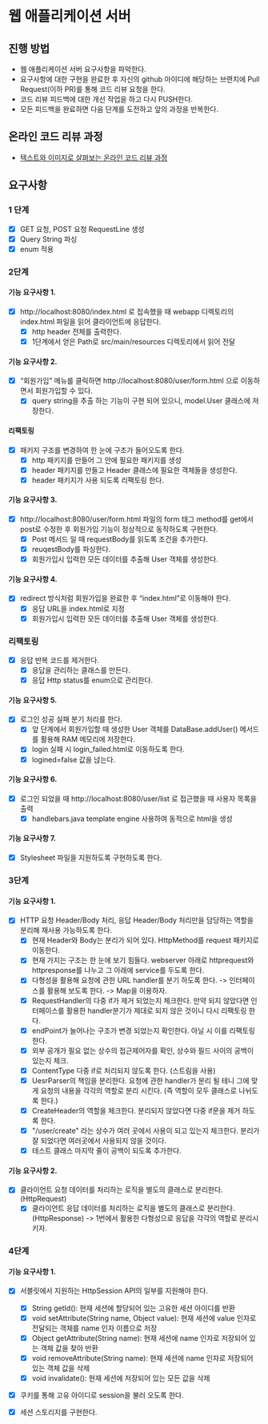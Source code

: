 # 웹 애플리케이션 서버
## 진행 방법
* 웹 애플리케이션 서버 요구사항을 파악한다.
* 요구사항에 대한 구현을 완료한 후 자신의 github 아이디에 해당하는 브랜치에 Pull Request(이하 PR)를 통해 코드 리뷰 요청을 한다.
* 코드 리뷰 피드백에 대한 개선 작업을 하고 다시 PUSH한다.
* 모든 피드백을 완료하면 다음 단계를 도전하고 앞의 과정을 반복한다.

## 온라인 코드 리뷰 과정
* [텍스트와 이미지로 살펴보는 온라인 코드 리뷰 과정](https://github.com/next-step/nextstep-docs/tree/master/codereview)

## 요구사항
### 1 단계
- [x] GET 요청, POST 요청 RequestLine 생성
- [x] Query String 파싱
- [x] enum 적용

### 2단계
#### 기능 요구사항 1. 
- [x] http://localhost:8080/index.html 로 접속했을 때 webapp 디렉토리의 index.html 파일을 읽어 클라이언트에 응답한다.
  - [x] http header 전체를 출력한다.
  - [x] 1단계에서 얻은 Path로 src/main/resources 디렉토리에서 읽어 전달
#### 기능 요구사항 2. 
- [x] “회원가입” 메뉴를 클릭하면 http://localhost:8080/user/form.html 으로 이동하면서 회원가입할 수 있다.
  - [x] query string을 추출 하는 기능이 구현 되어 있으니, model.User 클래스에 저장한다.
#### 리팩토링
- [x] 패키지 구조를 변경하여 한 눈에 구조가 들어오도록 한다.
  - [x] http 패키지를 만들어 그 안에 필요한 패키지를 생성
  - [x] header 패키지를 만들고 Header 클래스에 필요한 객체들을 생성한다.
  - [x] header 패키지가 사용 되도록 리팩토링 한다.
#### 기능 요구사항 3.
- [x] http://localhost:8080/user/form.html 파일의 form 태그 method를 get에서 post로 수정한 후 회원가입 기능이 정상적으로 동작하도록 구현한다.
  - [x] Post 메서드 일 때 requestBody를 읽도록 조건을 추가한다.
  - [x] reuqestBody를 파싱한다.
  - [x] 회원가입시 입력한 모든 데이터를 추출해 User 객체를 생성한다.
#### 기능 요구사항 4.
- [x] redirect 방식처럼 회원가입을 완료한 후 “index.html”로 이동해야 한다.
  - [x] 응답 URL을 index.html로 지정
  - [x] 회원가입시 입력한 모든 데이터를 추출해 User 객체를 생성한다.
### 리팩토링
- [x] 응답 반복 코드를 제거한다.
  - [x] 응답을 관리하는 클래스를 만든다.
  - [x] 응답 Http status를 enum으로 관리한다.
#### 기능 요구사항 5.
- [x] 로그인 성공 실패 분기 처리를 한다.
  - [x] 앞 단계에서 회원가입할 때 생성한 User 객체를 DataBase.addUser() 메서드를 활용해 RAM 메모리에 저장한다.
  - [x] login 실패 시 login_failed.html로 이동하도록 한다.
  - [x] logined=false 값을 넎는다.
#### 기능 요구사항 6.
- [x] 로그인 되었을 때 http://localhost:8080/user/list 로 접근했을 때 사용자 목록을 출력
  - [x] handlebars.java template engine 사용하여 동적으로 html을 생성
#### 기능 요구사항 7.
- [x] Stylesheet 파일을 지원하도록 구현하도록 한다.

### 3단계
#### 기능 요구사항 1.
- [x] HTTP 요청 Header/Body 처리, 응답 Header/Body 처리만을 담당하는 역할을 분리해 재사용 가능하도록 한다.
  - [x] 현재 Header와 Body는 분리가 되어 있다. HttpMethod를 request 패키지로 이동한다.
  - [x] 현재 가지는 구조는 한 눈에 보기 힘들다. webserver 아래로 httprequest와 httpresponse를 나누고 그 아래에 service를 두도록 한다.
  - [x] 다형성을 활용해 요청에 관한 URL handler를 분기 하도록 한다. -> 인터페이스를 활용해 보도록 한다. -> Map을 이용하자.
  - [x] RequestHandler의 다중 if가 제거 되었는지 체크한다. 만약 되지 않았다면 인터페이스를 활용한 handler분기가 제대로 되지 않은 것이니 다시 리팩토링 한다.
  - [x] endPoint가 늘어나는 구조가 변경 되었는지 확인한다. 아닐 시 이를 리팩토링 한다.
  - [x] 외부 공개가 필요 없는 상수의 접근제어자를 확인, 상수와 필드 사이의 공백이 있는지 체크.
  - [x] ContentType 다중 if로 처리되지 않도록 한다. (스트림을 사용)
  - [x] UesrParser의 책임을 분리한다. 요청에 관한 handler가 분리 될 테니 그에 맞게 요청의 내용을 각각의 역할로 분리 시킨다. (즉 역할이 모두 클래스로 나뉘도록 한다.)
  - [x] CreateHeader의 역할을 체크한다. 분리되지 않았다면 다중 if문을 제거 하도록 한다.
  - [x] "/user/create" 라는 상수가 여러 곳에서 사용이 되고 있는지 체크한다. 분리가 잘 되었다면 여러곳에서 사용되지 않을 것이다.
  - [x] 테스트 클래스 마지막 줄이 공백이 되도록 추가한다.
#### 기능 요구사항 2.
- [x] 클라이언트 요청 데이터를 처리하는 로직을 별도의 클래스로 분리한다.(HttpRequest)
  - [x] 클라이언트 응답 데이터를 처리하는 로직을 별도의 클래스로 분리한다.(HttpResponse) -> 1번에서 활용한 다형성으로 응답을 각각의 역할로 분리시키자.

### 4단계
#### 기능 요구사항 1.
- [x] 서블릿에서 지원하는 HttpSession API의 일부를 지원해야 한다.
  - [x] String getId(): 현재 세션에 할당되어 있는 고유한 세션 아이디를 반환
  - [x] void setAttribute(String name, Object value): 현재 세션에 value 인자로 전달되는 객체를 name 인자 이름으로 저장
  - [x] Object getAttribute(String name): 현재 세션에 name 인자로 저장되어 있는 객체 값을 찾아 반환
  - [x] void removeAttribute(String name): 현재 세션에 name 인자로 저장되어 있는 객체 값을 삭제
  - [x] void invalidate(): 현재 세션에 저장되어 있는 모든 값을 삭제
- [x] 쿠키를 통해 고유 아이디로 session을 불러 오도록 한다.
- [x] 세션 스토리지를 구현한다.



